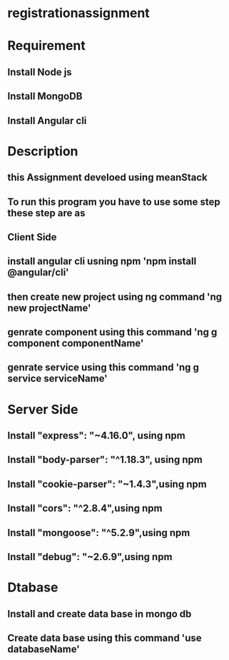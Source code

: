 # registrationassignment
# Requirement
## Install Node js
## Install MongoDB
## Install Angular cli
# Description
## this Assignment develoed using meanStack
## To run this program you have to use some step these step are as
## Client Side
## install angular cli usning npm 'npm install @angular/cli'
## then create new project using ng command 'ng new projectName'
## genrate component using this command 'ng g component componentName'
## genrate service using this command 'ng g service serviceName'
 
# Server Side
## Install "express": "~4.16.0", using npm
## Install "body-parser": "^1.18.3", using npm
## Install "cookie-parser": "~1.4.3",using npm
## Install "cors": "^2.8.4",using npm
## Install "mongoose": "^5.2.9",using npm
## Install "debug": "~2.6.9",using npm
# Dtabase
## Install and create data base in mongo db
## Create data base using this command 'use databaseName'